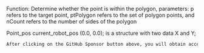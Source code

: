  Function: Determine whether the point is within the polygon, parameters: p refers to the target point, ptPolygon refers to the set of polygon points, and nCount refers to the number of sides of the polygon 

 Point_pos current_robot_pos (0.0, 0.0); is a structure with two data X and Y; 

  ```python  
After clicking on the GitHub Sponsor button above, you will obtain access permissions to my private code repository ( https://github.com/slowlon/my_code_bar ) to view this blog code. By searching the code number of this blog, you can find the code you need, code number is: 2024020309574659287
  ```  
